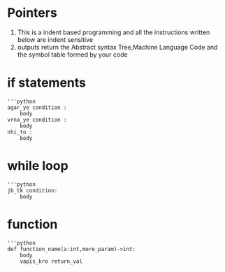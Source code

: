 # Pointers
1. This is a indent based programming and all the instructions written below are indent sensitive
2. outputs return the Abstract syntax Tree,Machine Language Code and the symbol table formed by your code  

# if statements
    '''python
    agar_ye condition :
        body
    vrna_ye condition :
        body
    nhi_to :
        body

# while loop
    '''python
    jb_tk condition:
        body

# function
    '''python
    def function_name(a:int,more_param)->int:
        body
        vapis_kro return_val




    
